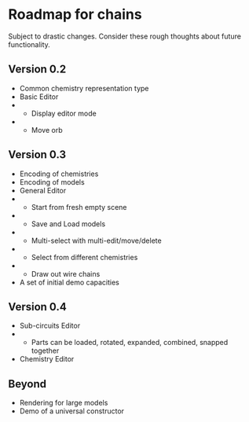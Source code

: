 # Roadmap for chains
Subject to drastic changes. Consider these rough thoughts about future functionality.

## Version 0.2
- Common chemistry representation type
- Basic Editor
- - Display editor mode
- - Move orb

## Version 0.3
- Encoding of chemistries
- Encoding of models
- General Editor
- - Start from fresh empty scene
- - Save and Load models
- - Multi-select with multi-edit/move/delete
- - Select from different chemistries
- - Draw out wire chains
- A set of initial demo capacities

## Version 0.4
- Sub-circuits Editor
- - Parts can be loaded, rotated, expanded, combined, snapped together
- Chemistry Editor

## Beyond
- Rendering for large models
- Demo of a universal constructor
